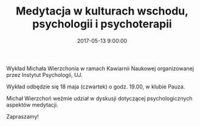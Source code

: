 ﻿---
layout: post
title:  "Medytacja w kulturach wschodu, psychologii i psychoterapii"
date:   2017-05-13 9:00:00
image: /images/talk.png
---

Wykład Michała Wierzchonia w ramach Kawiarnii Naukowej organizowanej przez Instytut Psychologii, UJ.

Wykład odbędzie się 18 maja (czwartek) o godz. 19.00, w klubie Pauza.

Michał Wierzchoń weźmie udział w dyskusji dotyczącej psychologicznych aspektów medytacji.

Zapraszamy!
